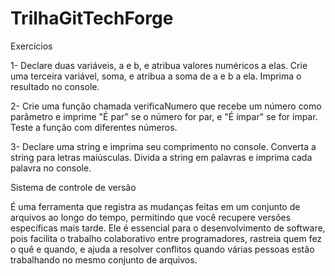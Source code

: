 # TrilhaGitTechForge

Exercícios


1- Declare duas variáveis, a e b, e atribua valores numéricos a elas. Crie uma terceira variável, soma, e atribua a soma de a e b a ela. Imprima o resultado no console.

2- Crie uma função chamada verificaNumero que recebe um número como parâmetro e imprime "É par" se o número for par, e "É ímpar" se for ímpar. Teste a função com diferentes números.

3- Declare uma string e imprima seu comprimento no console. Converta a string para letras maiúsculas. Divida a string em palavras e imprima cada palavra no console.


Sistema de controle de versão

É uma ferramenta que registra as mudanças feitas em um conjunto de arquivos ao longo do tempo, permitindo que você recupere versões específicas mais tarde. Ele é essencial para o desenvolvimento de software, pois facilita o trabalho colaborativo entre programadores, rastreia quem fez o quê e quando, e ajuda a resolver conflitos quando várias pessoas estão trabalhando no mesmo conjunto de arquivos.